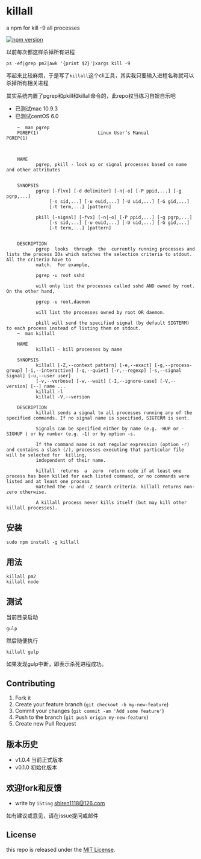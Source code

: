 killall 
=============

a npm for kill -9 all processes

[![npm version](https://badge.fury.io/js/killall.svg)](http://badge.fury.io/js/killall)

以前每次都这样杀掉所有进程

	ps -ef|grep pm2|awk '{print $2}'|xargs kill -9
	
写起来比较麻烦，于是写了`killall`这个cli工具，其实我只要输入进程名称就可以杀掉所有相关进程

其实系统内置了pgrep和pkill和killall命令的，此repo权当练习自娱自乐吧

- 已测试mac 10.9.3
- 已测试centOS 6.0

```
	~  man pgrep
	PGREP(1)                      Linux User’s Manual                     PGREP(1)



	NAME
	       pgrep, pkill - look up or signal processes based on name and other attributes


	SYNOPSIS
	       pgrep [-flvx] [-d delimiter] [-n|-o] [-P ppid,...] [-g pgrp,...]
	            [-s sid,...] [-u euid,...] [-U uid,...] [-G gid,...]
	            [-t term,...] [pattern]

	       pkill [-signal] [-fvx] [-n|-o] [-P ppid,...] [-g pgrp,...]
	            [-s sid,...] [-u euid,...] [-U uid,...] [-G gid,...]
	            [-t term,...] [pattern]


	DESCRIPTION
	       pgrep  looks  through  the  currently running processes and lists the process IDs which matches the selection criteria to stdout.  All the criteria have to
	       match.  For example,

	       pgrep -u root sshd

	       will only list the processes called sshd AND owned by root.  On the other hand,

	       pgrep -u root,daemon

	       will list the processes owned by root OR daemon.

	       pkill will send the specified signal (by default SIGTERM) to each process instead of listing them on stdout.
	~  man killall

	NAME
	       killall - kill processes by name

	SYNOPSIS
	       killall [-Z,--context pattern] [-e,--exact] [-g,--process-group] [-i,--interactive] [-q,--quiet] [-r,--regexp] [-s,--signal signal] [-u,--user user]
	       [-v,--verbose] [-w,--wait] [-I,--ignore-case] [-V,--version] [--] name ...
	       killall -l
	       killall -V,--version

	DESCRIPTION
	       killall sends a signal to all processes running any of the specified commands. If no signal name is specified, SIGTERM is sent.

	       Signals can be specified either by name (e.g. -HUP or -SIGHUP ) or by number (e.g. -1) or by option -s.

	       If the command name is not regular expression (option -r) and contains a slash (/), processes executing that particular file will be selected for  killing,
	       independent of their name.

	       killall  returns  a  zero  return code if at least one process has been killed for each listed command, or no commands were listed and at least one process
	       matched the -u and -Z search criteria. killall returns non-zero otherwise.

	       A killall process never kills itself (but may kill other killall processes).
```

## 安装

	sudo npm install -g killall

## 用法

	killall pm2
	killall node

## 测试

当前目录启动

	gulp
	
然后随便执行

	killall gulp
	
如果发现gulp中断，即表示杀死进程成功。

## Contributing

1. Fork it
2. Create your feature branch (`git checkout -b my-new-feature`)
3. Commit your changes (`git commit -am 'Add some feature'`)
4. Push to the branch (`git push origin my-new-feature`)
5. Create new Pull Request

## 版本历史

- v1.0.4 当前正式版本
- v0.1.0 初始化版本

## 欢迎fork和反馈

- write by `i5ting` shiren1118@126.com

如有建议或意见，请在issue提问或邮件

## License

this repo is released under the [MIT
License](http://www.opensource.org/licenses/MIT).